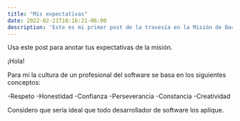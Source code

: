 ```yaml
---
title: "Mis expectativas"
date: 2022-02-21T18:16:21-06:00
description: 'Este es mi primer post de la travesía en la Misión de Backend con Node JS de Launch X.'
---
```


Usa este post para anotar tus expectativas de la misión.

¡Hola!

Para mi la cultura de un profesional del software se basa en los siguientes conceptos:
  
  -Respeto
  -Honestidad
  -Confianza
  -Perseverancia
  -Constancia
  -Creatividad
 
 Considero que sería ideal que todo desarrollador de software los aplique.
  
  
